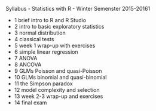 Syllabus - Statistics with R - Winter Semenster 2015-20161

- 1 brief intro to R and R Studio
- 2 intro to basic exploratory statistics
- 3 normal distribution
- 4 classical tests
- 5 week 1 wrap-up with exercises
- 6 simple linear regression
- 7 ANOVA
- 8 ANCOVA
- 9 GLMs Poisson and quasi-Poisson
- 10 GLMs binomial and quasi-binomial
- 11 the Simpson paradox
- 12 model complexity and selection 
- 13 week 2-3 wrap-up and exercises
- 14 final exam 

